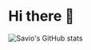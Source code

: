 # Hi there 👋

![Savio's GitHub stats](https://github-readme-stats.vercel.app/api?username=savioandre&theme=tokyonight&show_icons=true)

